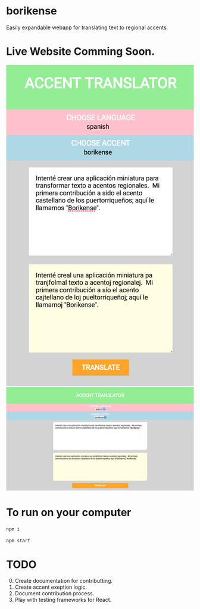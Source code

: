 # borikense
Easily expandable webapp for translating text to regional accents.


# Live Website Comming Soon.

![alt text](assets/phone.png)
![alt text](assets/browser.png)


# To run on your computer
`npm i`

`npm start`

# TODO
0. Create documentation for contributting. 
1. Create accent exeption logic.
2. Document contribution process.
3. Play with testing frameworks for React.